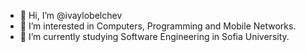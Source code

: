 - 👋 Hi, I’m @ivaylobelchev
- 👀 I’m interested in Computers, Programming and Mobile Networks.
- 🌱 I’m currently studying Software Engineering in Sofia University.
